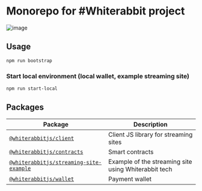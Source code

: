 # Monorepo for #Whiterabbit project

![image](https://user-images.githubusercontent.com/163447/76832214-802d8180-685b-11ea-9572-68bc3e6f7c95.png)

## Usage

```sh
npm run bootstrap
```

### Start local environment (local wallet, example streaming site)

```sh
npm run start-local
```

## Packages

| Package                                   | Description                                                             |
| ----------------------------------------- | ----------------------------------------------------------------------- |
| [`@whiterabbitjs/client`](/packages/client) | Client JS library for streaming sites |
| [`@whiterabbitjs/contracts`](/packages/contracts) | Smart contracts |
| [`@whiterabbitjs/streaming-site-example`](/packages/streaming-site-example) | Example of the streaming site using Whiterabbit tech |
| [`@whiterabbitjs/wallet`](/packages/wallet) | Payment wallet |
